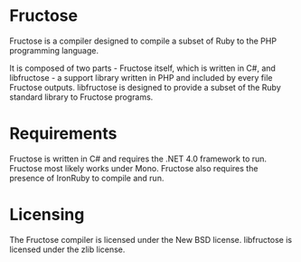 Fructose
========

Fructose is a compiler designed to compile a subset of Ruby to the PHP programming language.

It is composed of two parts - Fructose itself, which is written in C#, and libfructose - a support library written in PHP and included by every file Fructose outputs. libfructose is designed to provide a subset of the Ruby standard library to Fructose programs.

# Requirements

Fructose is written in C# and requires the .NET 4.0 framework to run. Fructose most likely works under Mono. Fructose also requires the presence of IronRuby to compile and run.

# Licensing

The Fructose compiler is licensed under the New BSD license. libfructose is licensed under the zlib license.